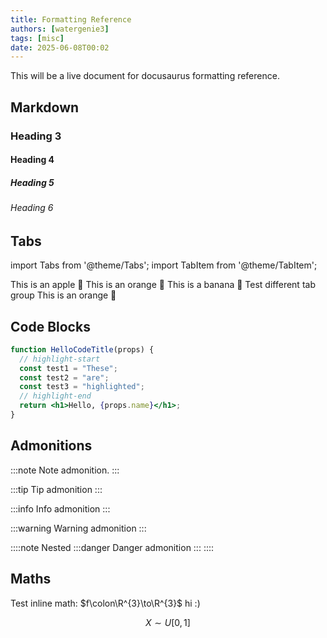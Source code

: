 ```yaml
---
title: Formatting Reference
authors: [watergenie3]
tags: [misc]
date: 2025-06-08T00:02
---
```


This will be a live document for docusaurus formatting reference.
<!-- truncate -->

## Markdown

### Heading 3

#### Heading 4

##### Heading 5

###### Heading 6

## Tabs

import Tabs from '@theme/Tabs';
import TabItem from '@theme/TabItem';

<Tabs groupId="fruits">
  <TabItem value="apple" label="Apple" default>
    This is an apple 🍎
  </TabItem>
  <TabItem value="orange" label="Orange">
    This is an orange 🍊
  </TabItem>
  <TabItem value="banana" label="Banana">
    This is a banana 🍌
  </TabItem>
</Tabs>

<Tabs groupId="fruits">
  <TabItem value="apple" label="Apple" default>
    Test different tab group
  </TabItem>
  <TabItem value="orange" label="Orange">
    This is an orange 🍊
  </TabItem>
</Tabs>

## Code Blocks

```jsx showLineNumbers title="/src/components/HelloCodeTitle.js"
function HelloCodeTitle(props) {
  // highlight-start
  const test1 = "These";
  const test2 = "are";
  const test3 = "highlighted";
  // highlight-end
  return <h1>Hello, {props.name}</h1>;
}
```

## Admonitions

:::note
Note admonition.
:::

:::tip
Tip admonition
:::

:::info
Info admonition
:::

:::warning
Warning admonition
:::

::::note
Nested
:::danger
Danger admonition
:::
::::

## Maths

Test inline math: $f\colon\R^{3}\to\R^{3}$ hi :)

$$
X\sim U[0,1]
$$
